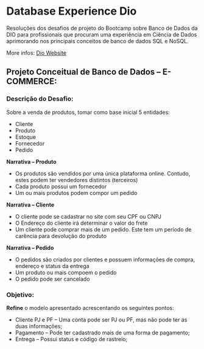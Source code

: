 # Database Experience Dio

Resoluções dos desafios de projeto do Bootcamp sobre Banco de Dados da DIO para profissionais que procuram uma experiência em Ciência de Dados 
aprimorando nos principais conceitos de banco de dados SQL e NoSQL. 

More infos: [Dio Website](https://www.dio.me/en)

## Projeto Conceitual de Banco de Dados – E-COMMERCE:

### Descrição do Desafio: 

Sobre a venda de produtos, tomar como base inicial 5 entidades:
- Cliente
- Produto
- Estoque
- Fornecedor
- Pedido

**Narrativa – Produto**
- Os produtos são vendidos por uma única plataforma online.
Contudo, estes podem ter vendedores distintos (terceiros)
- Cada produto possui um fornecedor
- Um ou mais produtos podem compor um pedido

**Narrativa – Cliente**
- O cliente pode se cadastrar no site com seu CPF ou CNPJ
- O Endereço do cliente irá determinar o valor do frete
- Um cliente pode comprar mais de um pedido. Este tem um período de carência para devolução do produto

**Narrativa – Pedido**
- O pedidos são criados por clientes e possuem informações de
compra, endereço e status da entrega
- Um produto ou mais compoem o pedido
- O pedido pode ser cancelado

### Objetivo:
**Refine** o modelo apresentado acrescentando os seguintes pontos:

- Cliente PJ e PF – Uma conta pode ser PJ ou PF, mas não pode ter as duas informações;
- Pagamento – Pode ter cadastrado mais de uma forma de pagamento;
- Entrega – Possui status e código de rastreio;
